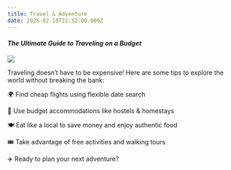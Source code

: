 ```yaml
---
title: Travel & Adventure
date: 2025-02-18T22:52:00.000Z
---
```

#### *The Ultimate Guide to Traveling on a Budget*

![](/static-blog/images/ejgcq0acumqaosd7kl26.webp)

Traveling doesn’t have to be expensive! Here are some tips to explore the world without breaking the bank:

🌍 Find cheap flights using flexible date search

🏨 Use budget accommodations like hostels & homestays

🍽️ Eat like a local to save money and enjoy authentic food

🎟️ Take advantage of free activities and walking tours

✈️ Ready to plan your next adventure?
